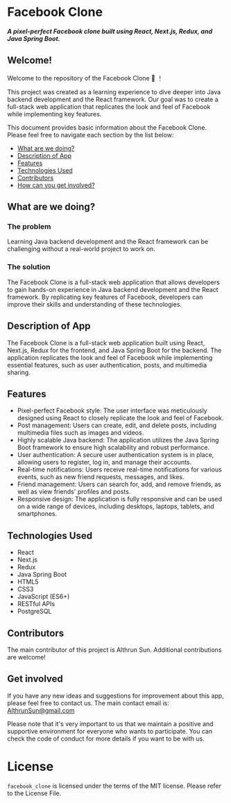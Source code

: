 # Facebook Clone


***A pixel-perfect Facebook clone built using React, Next.js, Redux, and Java Spring Boot.***

## Welcome!

Welcome to the repository of the Facebook Clone :confetti_ball: ！

This project was created as a learning experience to dive deeper into Java backend development and the React framework. Our goal was to create a full-stack web application that replicates the look and feel of Facebook while implementing key features.

This document provides basic information about the Facebook Clone. Please feel free to navigate each section by the list below:

* [What are we doing?](#what-are-we-doing)
* [Description of App](#description-of-app)
* [Features](#features)
* [Technologies Used](#technologies-used)
* [Contributors](#contributors)
* [How can you get involved?](#get-involved)

## What are we doing?

### The problem

Learning Java backend development and the React framework can be challenging without a real-world project to work on.

### The solution

The Facebook Clone is a full-stack web application that allows developers to gain hands-on experience in Java backend development and the React framework. By replicating key features of Facebook, developers can improve their skills and understanding of these technologies.

## Description of App

The Facebook Clone is a full-stack web application built using React, Next.js, Redux for the frontend, and Java Spring Boot for the backend. The application replicates the look and feel of Facebook while implementing essential features, such as user authentication, posts, and multimedia sharing.

## Features

- Pixel-perfect Facebook style: The user interface was meticulously designed using React to closely replicate the look and feel of Facebook.
- Post management: Users can create, edit, and delete posts, including multimedia files such as images and videos.
- Highly scalable Java backend: The application utilizes the Java Spring Boot framework to ensure high scalability and robust performance.
- User authentication: A secure user authentication system is in place, allowing users to register, log in, and manage their accounts.
- Real-time notifications: Users receive real-time notifications for various events, such as new friend requests, messages, and likes.
- Friend management: Users can search for, add, and remove friends, as well as view friends' profiles and posts.
- Responsive design: The application is fully responsive and can be used on a wide range of devices, including desktops, laptops, tablets, and smartphones.

## Technologies Used

- React
- Next.js
- Redux
- Java Spring Boot
- HTML5
- CSS3
- JavaScript (ES6+)
- RESTful APIs
- PostgreSQL

## Contributors
The main contributor of this project is Althrun Sun. Additional contributions are welcome!

## Get involved 

If you have any new ideas and suggestions for improvement about this app, please feel free to contact us. The main contact email is: AlthrunSun@gmail.com

Please note that it's very important to us that we maintain a positive and supportive environment for everyone who wants to participate. You can check the code of conduct for more details if you want to be with us.

# License
`facebook_clone` is licensed under the terms of the MIT license.
Please refer to the License File.
